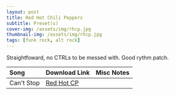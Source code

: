 ```yaml
---
layout: post
title: Red Hot Chili Peppers
subtitle: Preset(s)
cover-img: /assets/img/rhcp.jpg
thumbnail-img: /assets/img/rhcp.jpg
tags: [funk rock, alt rock]
---
```


Straightfoward, no CTRLs to be messed with. Good rythm patch.

| Song | Download Link | Misc Notes |
| :------ |:--- |:--- |
| Can't Stop | <a href="https://github.com/JonathanHagen/jonathanhagen.github.io/blob/ac13c4586c25d1191dbfaa9e5593e54dea74524c/presets/Red%20Hot%20CP.prst?raw=true" target="_blank" class="button">Red Hot CP</a> |  |
